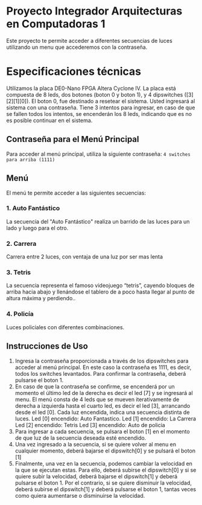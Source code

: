 # Proyecto Integrador Arquitecturas en Computadoras 1

Este proyecto te permite acceder a diferentes secuencias de luces utilizando un menu que accederemos con la contraseña.

# Especificaciones técnicas
Utilizamos la placa DE0-Nano FPGA Altera Cyclone IV. La placa está compuesta de 8 leds, dos botones (boton 0 y boton 1), y 4 dipswitches ([3][2][1][0]). El boton 0, fue destinado a resetear el sistema.
Usted ingresará al sistema con una contraseña. Tiene 3 intentos para ingresar, en caso de que se fallen todos los intentos, se encenderán los 8 leds, indicando que es no es posible continuar en el sistema. 

## Contraseña para el Menú Principal
Para acceder al menú principal, utiliza la siguiente contraseña: `4 switches para arriba (1111)`

## Menú
El menú te permite acceder a las siguientes secuencias:

### 1. Auto Fantástico
La secuencia del "Auto Fantástico" realiza un barrido de las luces para un lado y luego para el otro.

### 2. Carrera
Carrera entre 2 luces, con ventaja de una luz por ser mas lenta

### 3. Tetris
La secuencia representa el famoso videojuego “tetris”, cayendo bloques de arriba hacia abajo y llenándose el tablero de a poco hasta llegar al punto de altura máxima y perdiendo..

### 4. Policía
Luces policiales con diferentes combinaciones.

## Instrucciones de Uso
1. Ingresa la contraseña proporcionada a través de los dipswitches para acceder al menú principal. En este caso la contraseña es 1111, es decir, todos los switches levantados. Para confirmar la contraseña, deberá pulsarse el boton 1.
2. En caso de que la contraseña se confirme, se encenderá por un momento el último led de la derecha es decir el led [7] y se ingresará al menu. 
El menú consta de 4 leds que se mueven iterativamente de derecha a izquierda hasta el cuarto led, es decir el led [3], arrancando desde el led [0].
Cada luz encendida, indica una secuencia distinta de luces. 
Led [0] encendido: Auto Fantastico. 
Led [1] encendido: La Carrera
Led [2] encendido: Tetris
Led [3] encendido: Auto de policia
3. Para ingresar a cada secuencia, se pulsara el boton [1] en el momento de que luz de la secuencia deseada esté encendido.
4. Una vez ingresado a la secuencia, si se quiere volver al menu en cualquier momento, deberá bajarse el dipswitch[0] y se pulsará el boton [1]
5. Finalmente, una vez en la secuencia, podemos cambiar la velocidad en la que se ejecutan estas. Para ello, deberá subirse el dipswitch[0] y 
si se quiere subir la velocidad, deberá bajarse el dipswitch[1] y deberá pulsarse el boton 1. Por el contrario, si se quiere disminuir la velocidad,
deberá subirse el dipswitch[1] y deberá pulsarse el boton 1, tantas veces como quiera aumentarse o disminuirse la velocidad.
